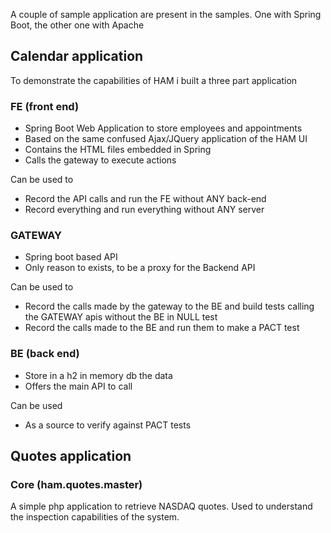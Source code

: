 A couple of sample application are present in the samples. One with Spring Boot,
the other one with Apache

## Calendar application

To demonstrate the capabilities of HAM i built a three part application

### FE (front end)

* Spring Boot Web Application to store employees and appointments
* Based on the same confused Ajax/JQuery application of the HAM UI
* Contains the HTML files embedded in Spring
* Calls the gateway to execute actions

Can be used to

* Record the API calls and run the FE without ANY back-end
* Record everything and run everything without ANY server

### GATEWAY

* Spring boot based API
* Only reason to exists, to be a proxy for the Backend API

Can be used to

* Record the calls made by the gateway to the BE and build tests calling the GATEWAY apis without the BE in NULL test
* Record the calls made to the BE and run them to make a PACT test

### BE (back end)

* Store in a h2 in memory db the data
* Offers the main API to call

Can be used

* As a source to verify against PACT tests

## Quotes application

### Core (ham.quotes.master)

A simple php application to retrieve NASDAQ quotes.
Used to understand the inspection capabilities of the system.